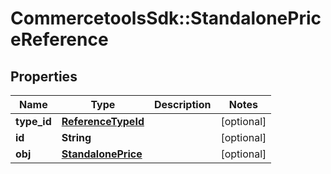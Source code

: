 # CommercetoolsSdk::StandalonePriceReference

## Properties
Name | Type | Description | Notes
------------ | ------------- | ------------- | -------------
**type_id** | [**ReferenceTypeId**](ReferenceTypeId.md) |  | [optional] 
**id** | **String** |  | [optional] 
**obj** | [**StandalonePrice**](StandalonePrice.md) |  | [optional] 

